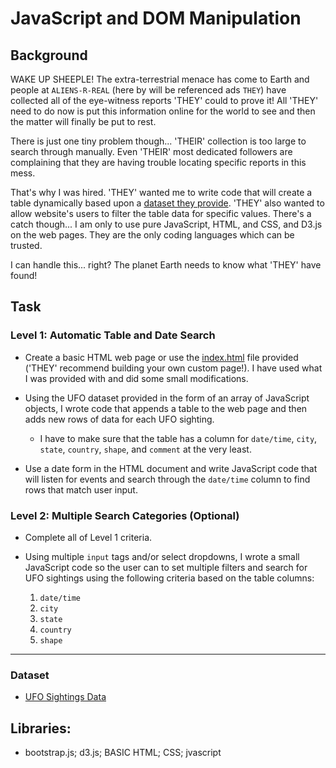# JavaScript and DOM Manipulation

## Background

WAKE UP SHEEPLE! The extra-terrestrial menace has come to Earth and people at `ALIENS-R-REAL` (here by will be referenced ads `THEY`) have collected all of the eye-witness reports 'THEY' could to prove it! All 'THEY' need to do now is put this information online for the world to see and then the matter will finally be put to rest.

There is just one tiny problem though... 'THEIR' collection is too large to search through manually. Even 'THEIR' most dedicated followers are complaining that they are having trouble locating specific reports in this mess.

That's why I was hired. 'THEY' wanted me to write code that will create a table dynamically based upon a [dataset they provide](./static/js/data.js). 'THEY' also wanted to allow website's users to filter the table data for specific values. There's a catch though... I am only to use pure JavaScript, HTML, and CSS, and D3.js on the web pages. They are the only coding languages which can be trusted.

I can handle this... right? The planet Earth needs to know what 'THEY' have found!

## Task

### Level 1: Automatic Table and Date Search

* Create a basic HTML web page or use the [index.html](./index.html) file provided ('THEY' recommend building your own custom page!). I have used what I was provided with and did some small modifications.

* Using the UFO dataset provided in the form of an array of JavaScript objects, I wrote code that appends a table to the web page and then adds new rows of data for each UFO sighting.

  * I have to make sure that the table has a column for `date/time`, `city`, `state`, `country`, `shape`, and `comment` at the very least.

* Use a date form in the HTML document and write JavaScript code that will listen for events and search through the `date/time` column to find rows that match user input.

### Level 2: Multiple Search Categories (Optional)

* Complete all of Level 1 criteria.

* Using multiple `input` tags and/or select dropdowns, I wrote a small JavaScript code so the user can to set multiple filters and search for UFO sightings using the following criteria based on the table columns:

  1. `date/time`
  2. `city`
  3. `state`
  4. `country`
  5. `shape`

- - -

### Dataset

* [UFO Sightings Data](./static/js/data.js)

## Libraries: 
* bootstrap.js; d3.js; BASIC HTML; CSS; jvascript
